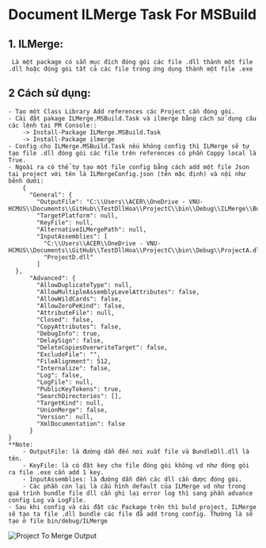 # Document ILMerge Task For MSBuild

## 1. ILMerge:
     Là một package có sẵn mục đích đóng gói các file .dll thành một file .dll hoặc đóng gói tất cả các file trong ứng dụng thành một file .exe
## 2 Cách sử dụng:
    - Tạo một Class Library Add references các Project cần đóng gói.
    - Cài đặt pakage ILMerge.MSBuild.Task và ilmerge bằng cách sử dụng câu các lệnh tại PM Console::
        -> Install-Package ILMerge.MSBuild.Task
        -> Install-Package ilmerge
    - Config cho ILMerge.MSBuild.Task nếu không config thì ILMerge sẽ tự tạo file .dll đóng gói các file trên references có phần Coppy local là True.
    - Ngoài ra có thể tự tạo một file config bằng cách add một file Json tại project với tên là ILMergeConfig.json (tên mặc định) và nội như bênh dưới:
        {
          "General": {
            "OutputFile": "C:\\Users\\ACER\\OneDrive - VNU-HCMUS\\Documents\\GitHub\\TestDllHoa\\ProjectC\\bin\\Debug\\ILMerge\\BundleDll.dll",
            "TargetPlatform": null,
            "KeyFile": null,
            "AlternativeILMergePath": null,
            "InputAssemblies": [
              "C:\\Users\\ACER\\OneDrive - VNU-HCMUS\\Documents\\GitHub\\TestDllHoa\\ProjectC\\bin\\Debug\\ProjectA.dll",
              "ProjectD.dll"
            ]
      },
          "Advanced": {
            "AllowDuplicateType": null,
            "AllowMultipleAssemblyLevelAttributes": false,
            "AllowWildCards": false,
            "AllowZeroPeKind": false,
            "AttributeFile": null,
            "Closed": false,
            "CopyAttributes": false,
            "DebugInfo": true,
            "DelaySign": false,
            "DeleteCopiesOverwriteTarget": false,
            "ExcludeFile": "",
            "FileAlignment": 512,
            "Internalize": false,
            "Log": false,
            "LogFile": null,
            "PublicKeyTokens": true,
            "SearchDirectories": [],
            "TargetKind": null,
            "UnionMerge": false,
            "Version": null,
            "XmlDocumentation": false
          }
    }
    **Note: 
        - OutputFile: là đường dẫn đến nơi xuất file và BundleDll.dll là tên. 
        - KeyFile: là có đặt key cho file đóng gói không vd như đóng gói ra file .exe cần add 1 key.
        - InputAssemblies: là đường dẫn đến các dll cần được đóng gói.
        - Các phần còn lại là cấu hình default của ILMerge vd như trong quá trình bundle file dll cần ghi lại error log thì sang phần advance config Log và LogFile.
    - Sau khi config và cài đặt các Package trên thì buld project, ILMerge sẽ tạo ta file .dll bundle các file đã add trong config. Thường là sẽ tạo ở file bin/debug/ILMerge
![Project To Merge Output](https://firebasestorage.googleapis.com/v0/b/practical-robot-295006.appspot.com/o/Backgroup%2FILMerge.PNG?alt=media&token=c6d3198b-e266-45d4-8a09-58be4360461d)
